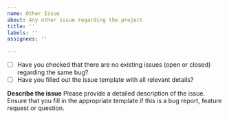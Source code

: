```yaml
---
name: Other Issue
about: Any other issue regarding the project
title: ''
labels: ''
assignees: ''

---
```


- [ ] Have you checked that there are no existing issues (open or closed) regarding the same bug?
- [ ] Have you filled out the issue template with all relevant details?

**Describe the issue**
Please provide a detailed description of the issue. Ensure that you fill in the appropriate template if this is a bug report, feature request or question.

